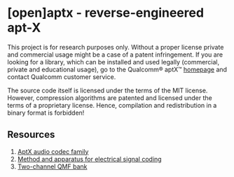 [open]aptx - reverse-engineered apt-X
=====================================

This project is for research purposes only. Without a proper license private and commercial usage
might be a case of a patent infringement. If you are looking for a library, which can be installed
and used legally (commercial, private and educational usage), go to the Qualcomm® aptX™
[homepage](https://www.aptx.com/) and contact Qualcomm customer service.

The source code itself is licensed under the terms of the MIT license. However, compression
algorithms are patented and licensed under the terms of a proprietary license. Hence, compilation
and redistribution in a binary format is forbidden!

Resources
---------

1. [AptX audio codec family](https://en.wikipedia.org/wiki/AptX)
2. [Method and apparatus for electrical signal coding](https://www.google.com/patents/EP0398973B1?cl=en)
3. [Two-channel QMF bank](https://www.hindawi.com/journals/isrn/2013/815619/)
